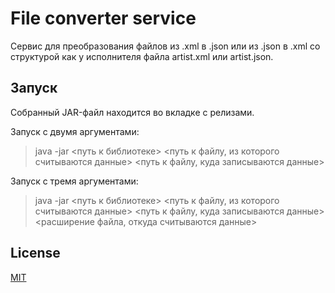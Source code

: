 # File converter service

Сервис для преобразования файлов из .xml в .json или из .json в .xml со структурой как 
у исполнителя файла artist.xml или artist.json.

## Запуск
Собранный JAR-файл находится во вкладке с релизами.


Запуск с двумя аргументами:
> java -jar <путь к библиотеке> <путь к файлу, из которого считываются данные> 
> <путь к файлу, куда записываются данные>

Запуск с тремя аргументами:
> java -jar <путь к библиотеке> <путь к файлу, из которого считываются данные>
> <путь к файлу, куда записываются данные> <расширение файла, откуда считываются данные>

## License
[MIT](https://choosealicense.com/licenses/mit/)
